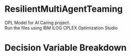 # ResilientMultiAgentTeaming

OPL Model for AI Caring project.  
Run the files using IBM ILOG CPLEX Optimization Studio

# Decision Variable Breakdown

